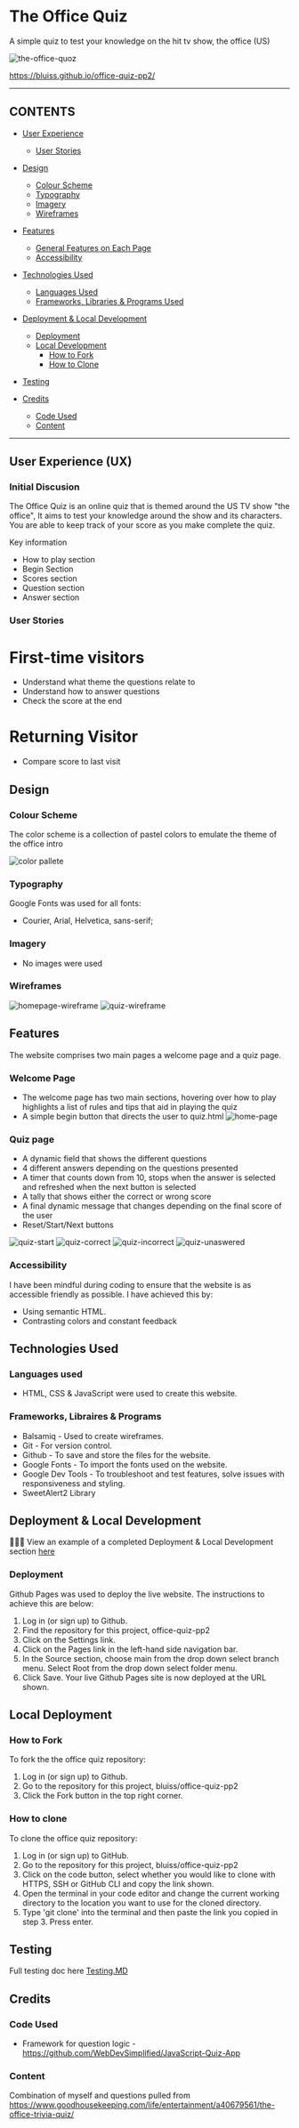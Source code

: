 # The Office Quiz


A simple quiz to test your knowledge on the hit tv show, the office (US)

![the-office-quoz](readme-images/amiresponsive-index.png)

https://bluiss.github.io/office-quiz-pp2/


---

## CONTENTS

* [User Experience](#user-experience-ux)
  * [User Stories](#user-stories)

* [Design](#design)
  * [Colour Scheme](#colour-scheme)
  * [Typography](#typography)
  * [Imagery](#imagery)
  * [Wireframes](#wireframes)

* [Features](#features)
  * [General Features on Each Page](#general-features-on-each-page)
  * [Accessibility](#accessibility)

* [Technologies Used](#technologies-used)
  * [Languages Used](#languages-used)
  * [Frameworks, Libraries & Programs Used](#frameworks-libraries--programs-used)

* [Deployment & Local Development](#deployment--local-development)
  * [Deployment](#deployment)
  * [Local Development](#local-development)
    * [How to Fork](#how-to-fork)
    * [How to Clone](#how-to-clone)

* [Testing](#testing)

* [Credits](#credits)
  * [Code Used](#code-used)
  * [Content](#content)

---

## User Experience (UX)

### Initial Discusion

The Office Quiz is an online quiz that is themed around the US TV show "the office", It aims to test your knowledge around the show and its characters. You are able to keep track of your score as you make complete the quiz.

Key information

- How to play section
- Begin Section
- Scores section
- Question section
- Answer section

### User Stories

# First-time visitors

- Understand what theme the questions relate to
- Understand how to answer questions
- Check the score at the end

# Returning Visitor

- Compare score to last visit


## Design


### Colour Scheme

The color scheme is a collection of pastel colors to emulate the theme of the office intro

![color pallete](<readme-images/office quiz.png>)

### Typography

Google Fonts was used for all fonts:

- Courier, Arial, Helvetica, sans-serif;

### Imagery

- No images were used

### Wireframes

![homepage-wireframe](readme-images/homepage-wireframe.png)
![quiz-wireframe](readme-images/quiz-wireframe.png)
## Features

The website comprises two main pages a welcome page and a quiz page.

### Welcome Page

- The welcome page has two main sections, hovering over how to play highlights a list of rules and tips that aid in playing the quiz
- A simple begin button that directs the user to quiz.html
![home-page](<readme-images/Homepage .png>)

### Quiz page

- A dynamic field that shows the different questions
- 4 different answers depending on the questions presented
- A timer that counts down from 10, stops when the answer is selected and refreshed when the next button is selected
- A tally that shows either the correct or wrong score
- A final dynamic message that changes depending on the final score of the user
- Reset/Start/Next buttons

![quiz-start](readme-images/quiz-start.png)
![quiz-correct](readme-images/question-answered-correct.png) 
![quiz-incorrect](readme-images/question-answered-wrong.png) 
![quiz-unaswered](readme-images/questions-unanswered.png) 
### Accessibility

I have been mindful during coding to ensure that the website is as accessible friendly as possible. I have achieved this by:

- Using semantic HTML.
- Contrasting colors and constant feedback

## Technologies Used

### Languages used

- HTML, CSS & JavaScript were used to create this website.

### Frameworks, Libraires & Programs

- Balsamiq - Used to create wireframes.
- Git - For version control.
- Github - To save and store the files for the website.
- Google Fonts - To import the fonts used on the website.
- Google Dev Tools - To troubleshoot and test features, solve issues with responsiveness and styling.
- SweetAlert2 Library

## Deployment & Local Development

👩🏻‍💻 View an example of a completed Deployment & Local Development section [here](https://github.com/kera-cudmore/TheQuizArms#Deployment)

### Deployment

Github Pages was used to deploy the live website. The instructions to achieve this are below:

1. Log in (or sign up) to Github.
2. Find the repository for this project, office-quiz-pp2
3. Click on the Settings link.
4. Click on the Pages link in the left-hand side navigation bar.
5. In the Source section, choose main from the drop down select branch menu. Select Root from the drop down select folder menu.
6. Click Save. Your live Github Pages site is now deployed at the URL shown.

## Local Deployment

### How to Fork

To fork the the office quiz repository:

1. Log in (or sign up) to Github.
2. Go to the repository for this project, bluiss/office-quiz-pp2
3. Click the Fork button in the top right corner.

### How to clone

To clone the office quiz repository:

1. Log in (or sign up) to GitHub.
2. Go to the repository for this project, bluiss/office-quiz-pp2
3. Click on the code button, select whether you would like to clone with HTTPS, SSH or GitHub CLI and copy the link shown.
4. Open the terminal in your code editor and change the current working directory to the location you want to use for the cloned directory.
5. Type 'git clone' into the terminal and then paste the link you copied in step 3. Press enter.


## Testing

Full testing doc here [Testing.MD](TESTING.md)

## Credits

### Code Used


- Framework for question logic - https://github.com/WebDevSimplified/JavaScript-Quiz-App

### Content

Combination of myself and questions pulled from https://www.goodhousekeeping.com/life/entertainment/a40679561/the-office-trivia-quiz/

